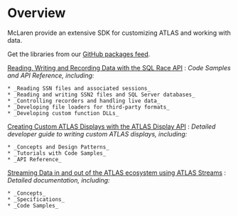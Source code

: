 # Overview

McLaren provide an extensive SDK for customizing ATLAS and working with data.

Get the libraries from our [GitHub packages feed](nuget/index.md).

[Reading, Writing and Recording Data with the SQL Race API](sqlrace-api.md)
:   _Code Samples and API Reference, including:_

    * _Reading SSN files and associated sessions_
    * _Reading and writing SSN2 files and SQL Server databases_
    * _Controlling recorders and handling live data_
    * _Developing file loaders for third-party formats_
    * _Developing custom function DLLs_

[Creating Custom ATLAS Displays with the ATLAS Display API](atlas-displayapi/)
:   _Detailed developer guide to writing custom ATLAS displays, including:_

    * _Concepts and Design Patterns_
    * _Tutorials with Code Samples_
    * _API Reference_

[Streaming Data in and out of the ATLAS ecosystem using ATLAS Streams](ecu-bridge/concepts/topic-streams-sessions.md)
:   _Detailed documentation, including:_

    * _Concepts_
    * _Specifications_
    * _Code Samples_
